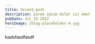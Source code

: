 ```yaml
---
title: Second post
description: Lorem ipsum dolor sit amet
pubDate: Jul 15 2022
heroImage: /blog-placeholder-4.jpg
---
```


badsfasdfasdf
